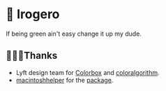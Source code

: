 # 🐸 Irogero
If being green ain't easy change it up my dude.

## 🙇🏾‍♂️Thanks

* Lyft design team for [Colorbox](https://www.colorbox.io) and [coloralgorithm](https://github.com/lyft/coloralgorithm).
* [macintoshhelper](https://www.npmjs.com/~macintoshhelper) for the [package](https://www.npmjs.com/package/@elemental-design/coloralgorithm). 



